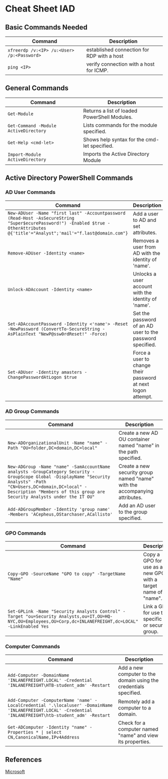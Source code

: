 # Cheat Sheet IAD  

## Basic Commands Needed  

| Command                                   | Description                                |
| ----------------------------------------- | ------------------------------------------ |
|`xfreerdp /v:<IP> /u:<User> /p:<Password>` | established connection for RDP with a host | 
|`ping <IP>`                                | verify connection with a host for ICMP.    |
 
## General Commands  

| Command                                    | Description                                  |
| ------------------------------------------ | -------------------------------------------- |
|`Get-Module`                                | Returns a list of loaded PowerShell Modules. |
|`Get-Command -Module ActiveDirectory`       | Lists commands for the module specified.     |
|`Get-Help <cmd-let>`                        | Shows help syntax for the cmd-let specified. |
|`Import-Module ActiveDirectory`             | Imports the Active Directory Module          |
  
## Active Directory PowerShell Commands
### AD User Commands  

| Command                                    | Description                                  |
| ------------------------------------------ | -------------------------------------------- |
|`New-ADUser -Name "first last" -Accountpassword (Read-Host -AsSecureString "Super$ecurePassword!") -Enabled $true -OtherAttributes @{'title'="Analyst";'mail'="f.last@domain.com"}`| Add a user to AD and set attributes.      |
|`Remove-ADUser -Identity <name>`               | Removes a user from AD with the identity of 'name'.  |
|`Unlock-ADAccount -Identity <name>`            | Unlocks a user account with the identity of 'name'.  |
|`Set-ADAccountPassword -Identity <'name'> -Reset -NewPassword (ConvertTo-SecureString -AsPlainText "NewP@ssw0rdReset!" -Force)`  | Set the password of an AD user to the password specified.  |
|`Set-ADUser -Identity amasters -ChangePasswordAtLogon $true`  | Force a user to change their password at next logon attempt.  |
  
### AD Group Commands  

| Command                                    | Description                                  |
| ------------------------------------------ | -------------------------------------------- |
|`New-ADOrganizationalUnit -Name "name" -Path "OU=folder,DC=domain,DC=local"`  | Create a new AD OU container named "name" in the path specified.  |
|`New-ADGroup -Name "name" -SamAccountName analysts -GroupCategory Security -GroupScope Global -DisplayName "Security Analysts" -Path "CN=Users,DC=domain,DC=local" -Description "Members of this group are Security Analysts under the IT OU"`  | Create a new security group named "name" with the accompanying attributes.  |
|`Add-ADGroupMember -Identity 'group name' -Members 'ACepheus,OStarchaser,ACallisto'`  | Add an AD user to the group specified.  |
  
### GPO Commands  
  
| Command                                    | Description                                  |
| ------------------------------------------ | -------------------------------------------- |
|`Copy-GPO -SourceName "GPO to copy" -TargetName "Name"`  | Copy a GPO for use as a new GPO with a target name of "name".    |
|`Set-GPLink -Name "Security Analysts Control" -Target "ou=Security Analysts,ou=IT,OU=HQ-NYC,OU=Employees,OU=Corp,dc=INLANEFREIGHT,dc=LOCAL" -LinkEnabled Yes`  | Link a GPO for use to a specific OU or security group.  |

### Computer Commands  

| Command                                    | Description                                  |
| ------------------------------------------ | -------------------------------------------- |
|`Add-Computer -DomainName 'INLANEFREIGHT.LOCAL' -Credential 'INLANEFREIGHT\HTB-student_adm' -Restart`  | Add a new computer to the domain using the credentials specified.    |
|`Add-Computer -ComputerName 'name' -LocalCredential '.\localuser' -DomainName 'INLANEFREIGHT.LOCAL' -Credential 'INLANEFREIGHT\htb-student_adm' -Restart`  | Remotely add a computer to a domain.    |
|`Get-ADComputer -Identity "name" -Properties * \| select CN,CanonicalName,IPv4Address`  | Check for a computer named "name" and view its properties.  |
 
## References    
    
[Microsoft](https://docs.microsoft.com/en-us/windows-server/identity/ad-ds/get-started/virtual-dc/active-directory-domain-services-overview)   
     
